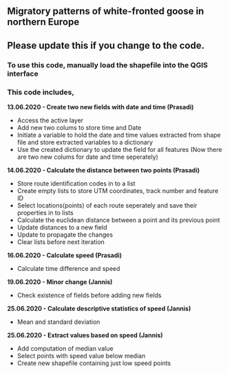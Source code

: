 ## Migratory patterns of white-fronted goose in northern Europe

## Please update this if you change to the code.

### To use this code, manually load the shapefile into the QGIS interface

### This code includes,
**13.06.2020 - Create two new fields with date and time (Prasadi)**
  * Access the active layer
  * Add new two colums to store time and Date
  * Initiate a variable to hold the date and time values extracted from shape file and store extracted variables to a dictionary
  * Use the created dictionary to update the field for all features (Now there are two new colums for date and time seperately)

**14.06.2020 - Calculate the distance between two points (Prasadi)**
 * Store route identification codes in to a list
 * Create empty lists to store UTM coordinates, track number and feature ID
 * Select locations(points) of each route seperately and save their properties in to lists
 * Calculate the euclidean distance between a point and its previous point
 * Update distances to a new field
 * Update to propagate the changes
 * Clear lists before next iteration
 
**16.06.2020 - Calculate speed (Prasadi)**
 * Calculate time difference and speed
 
**19.06.2020 - Minor change (Jannis)**
 * Check existence of fields before adding new fields

**25.06.2020 - Calculate descriptive statistics of speed (Jannis)**
 * Mean and standard deviation

**25.06.2020 - Extract values based on speed (Jannis)**
 * Add computation of median value
 * Select points with speed value below median
 * Create new shapefile containing just low speed points
